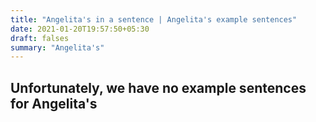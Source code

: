 ```yaml
---
title: "Angelita's in a sentence | Angelita's example sentences"
date: 2021-01-20T19:57:50+05:30
draft: falses
summary: "Angelita's"
---
```

## Unfortunately, we have no example sentences for Angelita's                 
